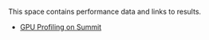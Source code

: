 This space contains performance data and links to results.

* [GPU Profiling on Summit](./Profiling_GPU) 
